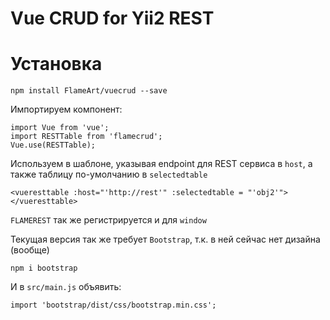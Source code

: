 # Vue CRUD for Yii2 REST

# Установка

    npm install FlameArt/vuecrud --save

Импортируем компонент:

```
import Vue from 'vue';
import RESTTable from 'flamecrud';
Vue.use(RESTTable);
```

Используем в шаблоне, указывая endpoint для REST сервиса в `host`, а также таблицу по-умолчанию в `selectedtable`

    <vueresttable :host="'http://rest'" :selectedtable = "'obj2'"></vueresttable>
    
`FLAMEREST` так же регистрируется и для `window`

Текущая версия так же требует `Bootstrap`, т.к. в ней сейчас нет дизайна (вообще)

    npm i bootstrap

И в `src/main.js` объявить:

    import 'bootstrap/dist/css/bootstrap.min.css';